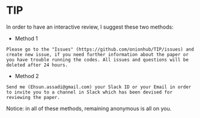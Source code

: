 # TIP
In order to have an interactive review, I suggest these two methods:
- Method 1
```
Please go to the "Issues" (https://github.com/onionhub/TIP/issues) and create new issue, if you need further information about the paper or you have trouble running the codes. All issues and questions will be deleted after 24 hours.
```
- Method 2
```
Send me (Ehsun.assadi@gmail.com) your Slack ID or your Email in order to invite you to a channel in Slack which has been devised for reviewing the paper.
```
Notice: in all of these methods, remaining anonymous is all on you.
